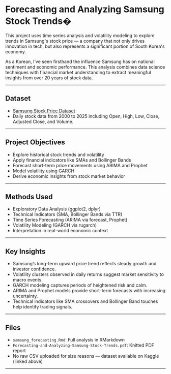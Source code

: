 # Forecasting and Analyzing Samsung Stock Trends�

This project uses time series analysis and volatility modeling to explore trends in Samsung's stock price — a company that not only drives innovation in tech, but also represents a significant portion of South Korea's economy.

As a Korean, I’ve seen firsthand the influence Samsung has on national sentiment and economic performance. This analysis combines data science techniques with financial market understanding to extract meaningful insights from over 20 years of stock data.

---

## Dataset
- [Samsung Stock Price Dataset](https://www.kaggle.com/datasets/mayankanand2701/samsung-stock-price-dataset)
- Daily stock data from 2000 to 2025 including Open, High, Low, Close, Adjusted Close, and Volume.

---

## Project Objectives
- Explore historical stock trends and volatility
- Apply financial indicators like SMAs and Bollinger Bands
- Forecast short-term price movements using ARIMA and Prophet
- Model volatility using GARCH
- Derive economic insights from stock market behavior

---

## Methods Used
- Exploratory Data Analysis (ggplot2, dplyr)
- Technical Indicators (SMA, Bollinger Bands via TTR)
- Time Series Forecasting (ARIMA via forecast, Prophet)
- Volatility Modeling (GARCH via rugarch)
- Interpretation in real-world economic context

---

## Key Insights
- Samsung’s long-term upward price trend reflects steady growth and investor confidence.
- Volatility clusters observed in daily returns suggest market sensitivity to macro events.
- GARCH modeling captures periods of heightened risk and calm.
- ARIMA and Prophet models provide short-term forecasts with increasing uncertainty.
- Technical indicators like SMA crossovers and Bollinger Band touches help identify trading signals.

---

## Files
- `samsung_forecasting.Rmd`: Full analysis in RMarkdown
- `Forecasting-and-Analyzing-Samsung-Stock-Trends.pdf`: Knitted PDF report
- No raw CSV uploaded for size reasons — dataset available on Kaggle (linked above)

---

